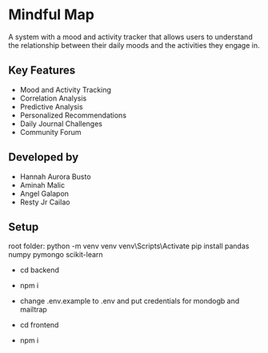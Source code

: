 # Mindful Map

A system with a mood and activity tracker that allows users to understand the relationship between their daily moods and the activities they engage in.  

## Key Features  
- Mood and Activity Tracking  
- Correlation Analysis  
- Predictive Analysis  
- Personalized Recommendations  
- Daily Journal Challenges  
- Community Forum  

## Developed by  
- Hannah Aurora Busto  
- Aminah Malic  
- Angel Galapon  
- Resty Jr Cailao  


## Setup
root folder:
python -m venv venv
venv\Scripts\Activate
pip install pandas numpy pymongo scikit-learn 

- cd backend
- npm i
- change .env.example to .env and put credentials for mondogb and mailtrap

- cd frontend
- npm i

